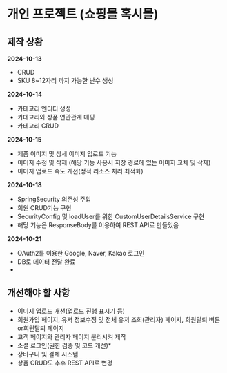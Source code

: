 # 개인 프로젝트 (쇼핑몰 혹시몰)

## 제작 상황

**2024-10-13**
- CRUD
- SKU 8~12자리 까지 가능한 난수 생성

**2024-10-14**
- 카테고리 엔티티 생성
- 카테고리와 상품 연관관계 매핑
- 카테고리 CRUD

**2024-10-15**
- 제품 이미지 및 상세 이미지 업로드 기능
- 이미지 수정 및 삭제 (해당 기능 사용시 저장 경로에 있는 이미지 교체 및 삭제)
- 이미지 업로드 속도 개선(정적 리소스 처리 최적화)

**2024-10-18**
- SpringSecurity 의존성 주입
- 회원 CRUD기능 구현
- SecurityConfig 및 loadUser를 위한 CustomUserDetailsService 구현
- 해당 기능은 ResponseBody를 이용하여 REST API로 만들었음

**2024-10-21**
- OAuth2를 이용한 Google, Naver, Kakao 로그인
- DB로 데이터 전달 완료
- 
## 개선해야 할 사항
- 이미지 업로드 개선(업로드 진행 표시기 등)
- <span color=red>회원가입 페이지, 유저 정보수정 및 전체 유저 조회(관리자) 페이지, 회원탈퇴 버튼or회원탈퇴 페이지</span>
- 고객 페이지와 관리자 페이지 분리시켜 제작
- 소셜 로그인(권한 검증 및 코드 개선)*
- 장바구니 및 결제 시스템
- 상품 CRUD도 추후 REST API로 변경

